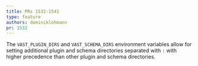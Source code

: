 ```yaml
---
title: PRs 1532-1541
type: feature
authors: dominiklohmann
pr: 1532
---
```


The `VAST_PLUGIN_DIRS` and `VAST_SCHEMA_DIRS` environment variables allow for
setting additional plugin and schema directories separated with `:` with higher
precedence than other plugin and schema directories.
